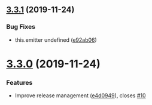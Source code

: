 ## [3.3.1](https://github.com/underscopeio/react-native-navigation-hooks/compare/v3.3.0...v3.3.1) (2019-11-24)


### Bug Fixes

* this.emitter undefined ([e92ab06](https://github.com/underscopeio/react-native-navigation-hooks/commit/e92ab06a3967a64c762b06cf649e7bcfa4fd91dd))

# [3.3.0](https://github.com/underscopeio/react-native-navigation-hooks/compare/v3.2.0...v3.3.0) (2019-11-24)


### Features

* Improve release management ([e4d0949](https://github.com/underscopeio/react-native-navigation-hooks/commit/e4d09497889dfaf9cca99d2a7dd52555ecd2b1ba)), closes [#10](https://github.com/underscopeio/react-native-navigation-hooks/issues/10)
